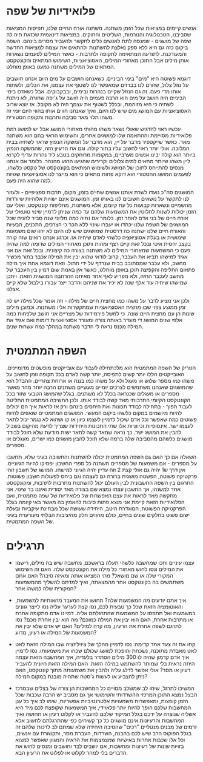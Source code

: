 פלואידיות של שפה
=====

אנשים קיימים במציאות שכל הזמן משתנה. משתנה אורח החיים שלנו, תפיסות המציאות שסביבנו, הטכנולוגיה והנורמות, השליטים והחוקים. 
במציאות דינאמית שכזאת חיה לה שפה של מושגים - שמנסה לתת לאנשים כלים לתקשר ולהעביר מסרים בינהם. השפה ביקום כזה גם היא ללא ספק
נאלצת להשתנות ולהתאים את עצמה למציאות החדשה והמעודכנת. לתודעה המתאימה לתקופה ולתרבות - כאשר המילים לפעמים נשארות אותן
מילים אבל התוכן מאחורי המילים, האסוציאציות, השימוש המתאים והקונטקסט המתאים של המילים משתנה כמעט באופן מוחלט. 

דוגמא פשוטה היא "מים" בימי הביניים. כשאנחנו חושבים על מים היום אנחנו חושבים על נוזל צלול, שזורם לנו בברזים שמאפשר לנו לשטוף
את עצמנו, את הכלים, ולשתות אותו מדי פעם. זה גם הנוזל שקיים בנהרות ובימים, ובבקבוקים. אבל כשאדם בימי הביניים היה חושב על מים הוא 
הרבה פעמים היה חושב על ג'יפה שחורה, לא ניתנת לשתיה כי היא מזוהמת, ובכלל לשטוף את עצמך היה לא מקובל. אז יוצא שרוב האסוציאציות
עם המושג מים שיש לנו היום, ואיך שאנחנו חווים אותו בהווי היום יומי זה משהו תלוי מאד סביבה ותרבות ותקופה הסטורית. 

עכשיו ראוי להדגיש שאולי נשאר משהו מהותי מאחורי המושג אבל יש למושג רמת פלואידיות מסויימת וההתאמה שלו למושגים אחרים, והשימוש
הראוי בהם הוא משתנה מאד. כאשר שייקספיר מדבר על יין, הוא מדבר על המשקה הנפוץ שראוי לשתיה בבית המלוכה. אולי יותר ראוי לחשוב
עליו בתור קולה. וגם את הרעיון הזה, שהמשקה הנפוץ ביותר הוא קולה יבינו אנשים מערביים, במקומות מרוחקים בטבע ליד נהרות עדיף לקרוא 
ליין משהו שיותר מתאים למים צלולים וקרירים שהגיעו הרגע מהנהר. כלומר אם אנחנו מנסים להתייחס לתוכן של המושג ולשימוש המתאים בקונטקסט
של טקסט כלשהו, לפעמים המושג ההסטורי הוא דוקא פחות מתאים כי הוא מייצר לנו אסוציאציות שגויות למה שהוא היה פעם. 

המושגים סה"כ נועדו לשרת אותנו אנשים שחיים בזמן, מקום, תרבות ספציפיים - ולעזור לנו לתקשר על נושאים חשובים לנו באותו זמן. המושגים
אינם ישויות אלוהיות שיורדות מהשמיים ונשארות קבועות כל עת קיומם, אלא משתנות, מחליפות קונטקסט, ואולי עם הזמן יכולות לשנות 
לחלוטין את המשמעות שלהם עד כמה שניתן לדמיין שינוי טוטאלי של אורח חיים של בני אדם לאחר זמן. כלומר אם נחיה כמה מליוני שנה
סביר להניח שכל המושגים של השפה שלנו יכחדו או יעברו שינוי ללא הכר כי הצרכים, התכנים, הבעיות והאורח חיים שלנו ישתנה כה דרסטית
שמושגים שיש לנו היום לא יהוו שום משמעות שימושית או בעלת אסוציאציה כלשהי לאדם שיחיה אז. וכרגע אנחנו רואים שזה קורה בקצב יחסית 
איטי ובכל זאת קיים רצף ומהות ותוכן מאחורי המילים שדומה למה שהיה פעם כי המשמעות שמאחורי המילים לא משתנה בצורה כה קיצונית. ובכל 
זאת אם אני אגיד למישהו תביא את העכבר, קרוב לודאי שהוא יבין את המילה עכבר בתור מכשיר מחשב, ולא עכבר שמסתובב בבית שנרדף על ידי 
חתול. וזאת דוגמא אחת איך מילה פתאום החליפה והקפיצה תוכן באופן מוחלט, כאשר אין באמת שום דמיון בין העכבר של מחשב לעכבר החיה, ולא 
מפריע לאף אחד מאיתנו ההרחבה המושגית הזאת. ויתכן שמישהו שיחיה עוד אלף שנה לא יכיר את שניהם והדבר ייצר עבורו בילבול שלא קיים אצלנו. 

ולכן אני מציע לדבר על משהו כמו מחצית חיים של מילה - וזה אומר שכל מילה יש לה זמן ממוצע צפוי שבו מחצית האסוציואציות שמתקשרות אליו
משתנות. וכמובן מילים שונות הן עם מחצית חיים שונה. כי למשל פירמידות של מצריים אני חושב שלפחות כמה אלפי שנים המושג
די מוגדר באותה צורה ומעורר אסוציואציות דומות ואם אגיד את המילה מכנס נראה לי הדבר משתנה במהלך כמה עשרות שנים. 

השפה המתמטית
=====

הטריק של השפה המתמטית הוא מלכתחילה לעבוד עם אובייקטים מופשטים מדומיינים. האובייקטים הללו יותר קשים לתפיסה, יותר קשה לאדם
בכל תקופה וזמן לחשוב על משהו כמו מספר שלוש או מעגל ולא על משהו כמו בננה או ארוחת צהריים. ההבדל הוא שהמושגים שאנחנו 
משתמשים לצרכים יומיים מעשיים משתנים הרבה יותר מהר מאשר מספרים או מעגלים שכנראה בכלל לא משתנים. בגלל שהמושג הטבעי שזור
בכל הקונטקסט הקיומי התרבותי מאד קשה לבודד אותו. ולכן החשיבה המתמטית החליטה לעבוד הפוך - בתחילה לבודד תכונות ואת היחסים
בינהם ורק אז לראות איך הם יכולים להיות מיושמים במקום כלשהו ביקום המעשי. המושגים המתמטיים שואפים להיות פשוטים כמה שאפשר
וכל אדם שיכול לדמיין לעצמו כיוון או קו ושהוא לא נגמר יכול לתאר לעצמו ישר. אינסופיות וכיווניות אלו שתי התכונות היחידות שצריך
לדעת מהיקום בשביל להבין את המושג ישר. כך נראה שמאד קשה לתאר ישות מודעת שלא תוכל לבודד מושגים כלשהם מהסביבה שלה ברמה שלא 
תוכל להבין מושגים כמו ישרים, מעגלים או מספרים. 

השאלה אם כך האם גם השפה המתמטית יכולה להשתנות והתשובה בעיני שלא. תחשבו על מספרים - אם משמעות של מספרים תשתנה כל ספרי החשבון
יפסיקו להיות הגיוניים. אין דרך ש1 יהיה גם אולי קצת 2 וזה עדיין יהיה הגיוני למישהו. המושג של חשבון זוהי פרקטיקה פשוטה, הפשטה
מושגית ברורה גם לעצמה וגם ביחס לפעולות חשבון פשוטות. התרגום בין השפה החשבונית לבין העולם יכול להשתנות מתרבות לתרבות, ומקונקטסט
אחד למשנהו, אך החשבון עצמו נמצא שם בצורה מאד יסודית ואיננו בר שינוי. אני מתקשה מאד לראות את עצם האפשרות של פלואידיות של 
שפה מתמטית, ואם הפלואידיות הזאת קיימת אני מוצא פחות סיבות להאמין בה מאשר באי קיומה בגלל הפרקטיקה הפשוטה, המוגדרת היטב, היחידה
שעושה שכל מבחינת עיקביות ובעלת ישום פשוט בחלקים שונים בחיים, כולם מהווים חלק מהיציבות הבלתי מעורערת בעיני של השפה המתמטית.

תרגילים
=====

- עצמו עיניים וחכו שמחשבה כלשהי תעלה בראשכם, מחשבה שיש בה מילים, רישמו את המילים ונסו
לחוש מאחורי כל מילה את הקונטקסט שלה. האם זה השימוש המקורי שלה או שם מושאל? מתי המציאו אותה ומאיזה סיבה? 
האם אתם משתמשים בה בקונטקסט אחר מהמצאתה, ואיך למדתם להשליך מהמשמעות המקורית שלה למשהו אחר? 

- איך אתם יודעים מה המשמעות שלה? תחושו את המעבר מהאותיות 
למשמעות, והאוטומציה הזאת שכל כך טבעית לכם, נסו קצת לערער עליה נסו לייצר גוונים במשמעות ואל תתפסו
על המשמעות שהתרגלתם אליה. דמיינו אדם מתקופה אחרת או מתרבות אחרת, האם הוא יבין את המילה כמוכם? מה 
הוא יבין אחרת מכם? נסו לתרגם לשפה אחרת את הרעיון, מה קרה למילים? האם יש אדם שלא יבין את המשמעות של המילה או רעיון, מדוע?

- קחו את זה צעד אחד קדימה: נסו לדמיין מהלך של ציויליזציה שבו המילה הזאת לאט לאט מאבדת מתוכנה, נשכחת
והופכת למושג שכולם שכחו את משמעותו. נסו לדמיין איך אדם קדמון שהיה לו 300 מילים הסתדר בלעדיה, איך המחשבה
הזאת עצמה היתה נראית בלי שמותר להשתמש במילה הזאת. האם המילה הזאת חיונית להעביר רעיון או מסר? אולי
אפשר לדלג עליה ולהבין את משמעותה מתוך קונטקסט, האם ניתן להצביע או לעשות ג'סטה שתהיה מובנת במקום המילה? 

- המשיכו לתרגל, שימו לב שמשלב מסויים כל המחשבות הן צורה של בצלים שבמרכז הבצל נמצא התוכן המרכזי ההשרדותי והשימושי
אך גם מסביב יש הרבה שכבות שכל הזמן קופצות, ומאפשרות משמעויות אלטרנטיביות אפשריות, שימו לב איך כל ענן המחשבות שלכם הופך להיות 
יותר פלאוידי, איך המשמעות שקופצת לכם מיד היא אשליה שנוצרה על ידכם בגלל המיקוד שלכם להעביר או לקלוט רעיון או תחושה
ואיך המחשבות והרעיונות אינם מושגים כל כך קשיחים כפי שהתרגלתם לחשוב אלא זרמים של מבנים מנטליים "רכים" שהסיבה היחידה
שלא שמתם לב לרכות שלהם זה בגלל הפוקוס הרב שיש לכם בהבנה, השרדות, העברת מסר, ותקשורת עם אנשים, וכל אלו שכבות אחרות
באישיות שמצמצמות את הראיה והמגוון שאפשר למצוא בזויות שונות של רעיונות ומחשבות, אם יושבים לבד וחושבים ומנסים לחוש
את הדברים בלי למהר לקלוט או לפלוט את הרעיון הבא. 




